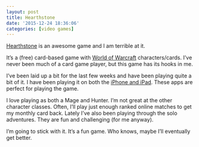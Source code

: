 ```yaml
---
layout: post
title: Hearthstone
date: '2015-12-24 18:36:06'
categories: [video games]
---
```


[Hearthstone](https://us.battle.net/hearthstone/en/) is an awesome game and I am terrible at it.

It’s a (free) card-based game with [World of Warcraft](https://worldofwarcraft.com/en-us/) characters/cards. I’ve never been much of a card game player, but this game has its hooks in me.

I’ve been laid up a bit for the last few weeks and have been playing quite a bit of it. I have been playing it on both the [iPhone and iPad](https://itunes.apple.com/us/app/hearthstone/id625257520?mt=8). These apps are perfect for playing the game.

I love playing as both a Mage and Hunter. I’m not great at the other character classes. Often, I’ll play just enough ranked online matches to get my monthly card back. Lately I’ve also been playing through the solo adventures. They are fun and challenging (for me anyway).

I’m going to stick with it. It’s a fun game. Who knows, maybe I’ll eventually get better.

